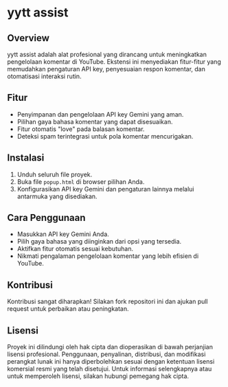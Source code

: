 # yytt assist

## Overview
yytt assist  adalah alat profesional yang dirancang untuk meningkatkan pengelolaan komentar di YouTube. Ekstensi ini menyediakan fitur-fitur yang memudahkan pengaturan API key, penyesuaian respon komentar, dan otomatisasi interaksi rutin.

## Fitur
- Penyimpanan dan pengelolaan API key Gemini yang aman.
- Pilihan gaya bahasa komentar yang dapat disesuaikan.
- Fitur otomatis "love" pada balasan komentar.
- Deteksi spam terintegrasi untuk pola komentar mencurigakan.

## Instalasi
1. Unduh seluruh file proyek.
2. Buka file `popup.html` di browser pilihan Anda.
3. Konfigurasikan API key Gemini dan pengaturan lainnya melalui antarmuka yang disediakan.

## Cara Penggunaan
- Masukkan API key Gemini Anda.
- Pilih gaya bahasa yang diinginkan dari opsi yang tersedia.
- Aktifkan fitur otomatis sesuai kebutuhan.
- Nikmati pengalaman pengelolaan komentar yang lebih efisien di YouTube.

## Kontribusi
Kontribusi sangat diharapkan! Silakan fork repositori ini dan ajukan pull request untuk perbaikan atau peningkatan.

## Lisensi
Proyek ini dilindungi oleh hak cipta dan dioperasikan di bawah perjanjian lisensi profesional. Penggunaan, penyalinan, distribusi, dan modifikasi perangkat lunak ini hanya diperbolehkan sesuai dengan ketentuan lisensi komersial resmi yang telah disetujui. Untuk informasi selengkapnya atau untuk memperoleh lisensi, silakan hubungi pemegang hak cipta.
